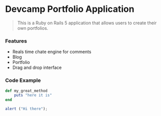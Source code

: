 # Devcamp Portfolio Application

> This is a Ruby on Rails 5 application that allows users to create their own portfolios.

### Features

- Reals time chate engine for comments
- Blog
- Portfolio
- Drag and drop interface

### Code Example

```ruby
def my_great_method
    puts "here it is"
end
```

```javascript
alert ("Hi there");
```
